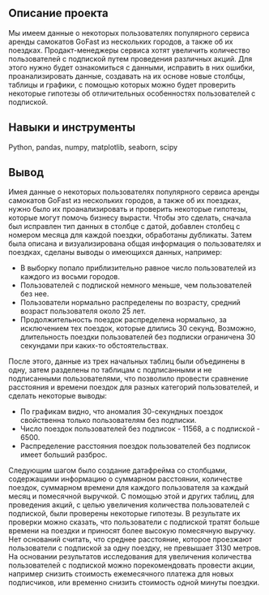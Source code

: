 ## Описание проекта

Мы имеем данные о некоторых пользователях популярного сервиса аренды самокатов GoFast из нескольких городов, а также об их поездках. Продакт-менеджеры сервиса хотят увеличить количество пользователей с подпиской путем проведения различных акций. Для этого нужно будет ознакомиться с данными, исправить в них ошибки, проанализировать данные, создавать на их основе новые столбцы, таблицы и графики, с помощью которых можно будет проверить некоторые гипотезы об отличительных особенностях пользователей с подпиской.

## Навыки и инструменты

Python, pandas, numpy, matplotlib, seaborn, scipy

## Вывод

Имея данные о некоторых пользователях популярного сервиса аренды самокатов GoFast из нескольких городов, а также об их поездках, нужно было их проанализировать и проверить некоторые гипотезы, которые могут помочь бизнесу вырасти. Чтобы это сделать, сначала был исправлен тип данных в столбце с датой, добавлен столбец с номером месяца для каждой поездки, обработаны дубликаты. Затем была описана и визуализирована общая информация о пользователях и поездках, сделаны выводы о имеющихся данных, например:
* В выборку попало приблизительно равное число пользователей из каждого из восьми городов. 
* Пользователей с подпиской немного меньше, чем пользователей без нее. 
* Пользователи нормально распределены по возрасту, средний возраст пользователя около 25 лет. 
* Продолжительность поездок распределена нормально, за исключением тех поездок, которые длились 30 секунд. Возможно, длительность поездки пользователей без подписки ограничена 30 секундами при каких-то обстоятельствах. 

После этого, данные из трех начальных таблиц были объединены в одну, затем разделены по таблицам с подписанными и не подписанными пользователями, что позволило провести сравнение расстояния и времени поездок для разных категорий пользователей, и сделать некоторые выводы:
* По графикам видно, что аномалия 30-секундных поездок свойственна только пользователям без подписки.
* Число поездок пользователей без подписок - 11568, а с подпиской - 6500.
* Распределение расстояния поездок пользователей без подписок имеет больший разброс.

Следующим шагом было создание датафрейма со столбцами, содержащими информацию о суммарном расстоянии, количестве поездок, суммарном времени для каждого пользователя за каждый месяц и помесячной выручкой. С помощью этой и других таблиц, для проведения акций, с целью увеличения количества пользователей с подпиской, были проверены некоторые гипотезы. В результате их проверки можно сказать, что пользователи с подпиской тратят больше времени на поездки и приносят более высокую помесячную выручку.  Нет оснований считать, что среднее расстояние, которое проезжают пользователи с подпиской за одну поездку, не превышает 3130 метров. На основании результатов исследования для увеличения количества пользователей с подпиской можно порекомендовать провести акции, например снизить стоимость ежемесячного платежа для новых подписчиков, или временно снизить стоимость одной минуты поездки.